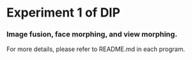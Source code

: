 # Experiment 1 of DIP

### Image fusion, face morphing, and view morphing.

For more details, please refer to README.md in each program.
